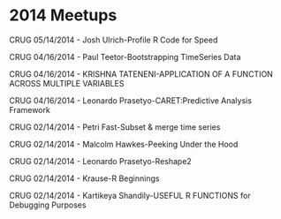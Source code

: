 # 2014 Meetups

CRUG 05/14/2014 - Josh Ulrich-Profile R Code for Speed

CRUG 04/16/2014 - Paul Teetor-Bootstrapping TimeSeries Data

CRUG 04/16/2014 - KRISHNA TATENENI-APPLICATION OF A FUNCTION ACROSS MULTIPLE VARIABLES 

CRUG 04/16/2014 - Leonardo Prasetyo-CARET:Predictive Analysis Framework

CRUG 02/14/2014 - Petri Fast-Subset & merge time series

CRUG 02/14/2014 - Malcolm Hawkes-Peeking Under the Hood 

CRUG 02/14/2014 - Leonardo Prasetyo-Reshape2

CRUG 02/14/2014 - Krause-R Beginnings

CRUG 02/14/2014 - Kartikeya Shandily-USEFUL R FUNCTIONS for Debugging Purposes 
